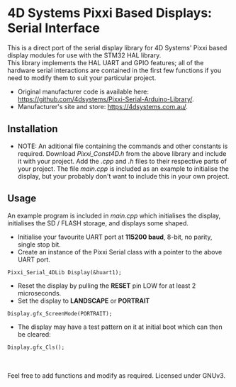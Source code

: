 # 4D Systems Pixxi Based Displays: Serial Interface

This is a direct port of the serial display library for 4D Systems' Pixxi based display modules for use with the STM32 HAL library.<br>
This library implements the HAL UART and GPIO features; all of the hardware serial interactions are contained in the first few functions if you need to modify them to suit your particular project.

* Original manufacturer code is available here: https://github.com/4dsystems/Pixxi-Serial-Arduino-Library/.
* Manufacturer's site and store: https://4dsystems.com.au/.

## Installation
* NOTE: An aditional file containing the commands and other constants is required. Download *Pixxi_Const4D.h* from the above library and include it with your project.
Add the *.cpp* and *.h* files to their respective parts of your project. The file *main.cpp* is included as an example to initialise the display, but your probably don't
want to include this in your own project.

## Usage
An example program is included in *main.cpp* which initialises the display, initialises the SD / FLASH storage, and displays some shaped.
* Initialise your favourite UART port at **115200 baud**, 8-bit, no parity, single stop bit.
* Create an instance of the Pixxi Serial class with a pointer to the above UART port.
```
Pixxi_Serial_4DLib Display(&huart1);
```
* Reset the display by pulling the **RESET** pin LOW for at least 2 microseconds.
* Set the display to **LANDSCAPE** or **PORTRAIT**
```
Display.gfx_ScreenMode(PORTRAIT);
```
* The display may have a test pattern on it at initial boot which can then be cleared:
```
Display.gfx_Cls();
```

<br><br>
Feel free to add functions and modify as required. Licensed under GNUv3.